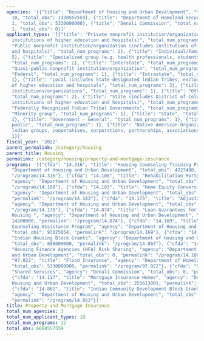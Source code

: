 ```yaml
---
agencies: '[{"title": "Department of Housing and Urban Development", "total_num_programs":
  10, "total_obs": 1338557559}, {"title": "Department of Homeland Security", "total_num_programs":
  1, "total_obs": 5330000000}, {"title": "Denali Commission", "total_num_programs":
  1, "total_obs": 0}]'
applicant_types: '[{"title": "Private nonprofit institution/organization (includes
  institutions of higher education and hospitals)", "total_num_programs": 3}, {"title":
  "Public nonprofit institution/organization (includes institutions of higher education
  and hospitals)", "total_num_programs": 2}, {"title": "Individual/Family", "total_num_programs":
  5}, {"title": "Specialized group (e.g. health professionals, students, veterans)",
  "total_num_programs": 2}, {"title": "Interstate", "total_num_programs": 1}, {"title":
  "Quasi-public nonprofit institution/organization", "total_num_programs": 1}, {"title":
  "Federal", "total_num_programs": 1}, {"title": "Intrastate", "total_num_programs":
  1}, {"title": "Local (includes State-designated lndian Tribes, excludes institutions
  of higher education and hospitals", "total_num_programs": 3}, {"title": "Other private
  institutions/organizations", "total_num_programs": 1}, {"title": "Other public institution/organization",
  "total_num_programs": 2}, {"title": "State (includes District of Columbia, public
  institutions of higher education and hospitals)", "total_num_programs": 1}, {"title":
  "Federally Recognized lndian Tribal Governments", "total_num_programs": 2}, {"title":
  "Minority group", "total_num_programs": 1}, {"title": "State", "total_num_programs":
  1}, {"title": "Government - General", "total_num_programs": 1}, {"title": "Anyone/general
  public", "total_num_programs": 1}, {"title": "Native American Organizations (includes
  lndian groups, cooperatives, corporations, partnerships, associations)", "total_num_programs":
  1}]'
fiscal_year: '2022'
parent_permalink: /category/housing
parent_title: Housing
permalink: /category/housing/property-and-mortgage-insurance
programs: '[{"cfda": "14.316", "title": "Housing Counseling Training Program", "agency":
  "Department of Housing and Urban Development", "total_obs": 4227408, "permalink":
  "/program/14.316"}, {"cfda": "14.108", "title": "Rehabilitation Mortgage Insurance",
  "agency": "Department of Housing and Urban Development", "total_obs": 0, "permalink":
  "/program/14.108"}, {"cfda": "14.183", "title": "Home Equity Conversion Mortgages",
  "agency": "Department of Housing and Urban Development", "total_obs": 32123000,
  "permalink": "/program/14.183"}, {"cfda": "14.175", "title": "Adjustable Rate Mortgages",
  "agency": "Department of Housing and Urban Development", "total_obs": 0, "permalink":
  "/program/14.175"}, {"cfda": "14.874", "title": "Loan Guarantees for Native Hawaiian
  Housing ", "agency": "Department of Housing and Urban Development", "total_obs":
  14200000, "permalink": "/program/14.874"}, {"cfda": "14.169", "title": "Housing
  Counseling Assistance Program", "agency": "Department of Housing and Urban Development",
  "total_obs": 93025054, "permalink": "/program/14.169"}, {"cfda": "14.867", "title":
  "Indian Housing Block Grants", "agency": "Department of Housing and Urban Development",
  "total_obs": 886000000, "permalink": "/program/14.867"}, {"cfda": "14.188", "title":
  "Housing Finance Agencies (HFA) Risk Sharing", "agency": "Department of Housing
  and Urban Development", "total_obs": 0, "permalink": "/program/14.188"}, {"cfda":
  "97.022", "title": "Flood Insurance", "agency": "Department of Homeland Security",
  "total_obs": 5330000000, "permalink": "/program/97.022"}, {"cfda": "90.199", "title":
  "Shared Services", "agency": "Denali Commission", "total_obs": 0, "permalink": "/program/90.199"},
  {"cfda": "14.117", "title": "Mortgage Insurance Homes", "agency": "Department of
  Housing and Urban Development", "total_obs": 255613001, "permalink": "/program/14.117"},
  {"cfda": "14.862", "title": "Indian Community Development Block Grant Program",
  "agency": "Department of Housing and Urban Development", "total_obs": 53369096,
  "permalink": "/program/14.862"}]'
title: Property and Mortgage Insurance
total_num_agencies: 3
total_num_applicant_types: 18
total_num_programs: 12
total_obs: 6668557559
---
```

